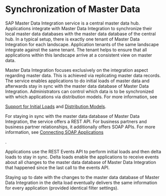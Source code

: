 <!-- loio20db337061cc4773a1fe1cf04e9d356a -->

# Synchronization of Master Data

SAP Master Data Integration service is a central master data hub. Applications integrate with Master Data Integration to synchronize their local master data databases with the master data database of the central hub. In a typical setup, there is exactly one tenant of Master Data Integration for each landscape. Application tenants of the same landscape integrate against the same tenant. The tenant helps to ensure that all applications within this landscape arrive at a consistent view on master data.

Master Data Integration focuses exclusively on the integration aspect regarding master data. This is achieved via replicating master data records. The service enables applications to do initial loads of master data and afterwards stay in sync with the master data database of Master Data Integration. Administrators can control which data is to be synchronized with which applications via distribution models. For more information, see

[Support for Initial Loads](support-for-initial-loads-923c184.md) and [Distribution Models](distribution-models-9254f0e.md).

For staying in sync with the master data database of Master Data Integration, the service offers a REST API. For business partners and business partner relationships, it additionally offers SOAP APIs. For more information, see [Connecting SOAP Applications](../initial-setup-and-administration/connecting-soap-applications-14fcc48.md)

.

Applications use the REST Events API to perform initial loads and then delta loads to stay in sync. Delta loads enable the applications to receive events about all changes to the master data database of Master Data Integration that happened since the last call to the events API.

Staying up to date with the changes to the master data database of Master Data Integration in the delta load eventually delivers the same information for every application \(provided identical filter settings\).

